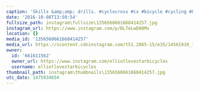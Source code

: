 ```yaml
---
caption: 'Skills &amp;amp; drills. #cyclocross #cx #bicycle #cycling #LovestarRaceClub'
date: '2016-10-08T13:50:54'
fullsize_path: instagram\fullsize\1356560661668414257.jpg
instagram_url: https://www.instagram.com/p/BLTeLwDA8Mx
location: {}
media_id: '1356560661668414257'
media_url: https://scontent.cdninstagram.com/t51.2885-15/e35/14561910_1849756391920650_3926430231233036288_n.jpg?ig_cache_key=MTM1NjU2MDY2MTY2ODQxNDI1Nw%3D%3D.2
owner:
  id: '661611562'
  owner_url: https://www.instagram.com/elliotlovestarbicycles
  username: elliotlovestarbicycles
thumbnail_path: instagram\thumbnails\1356560661668414257.jpg
utc_date: 1475934654
---
```

